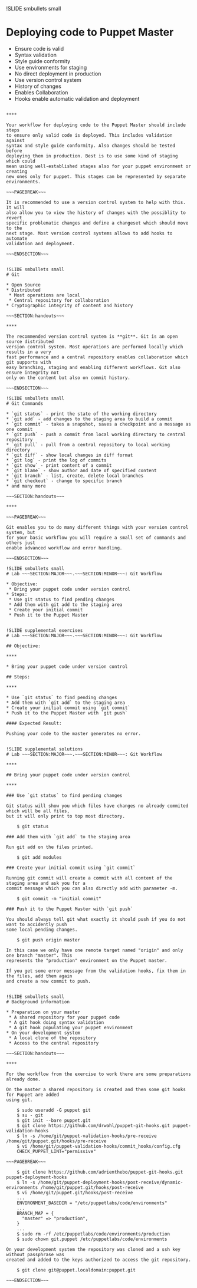!SLIDE smbullets small
# Deploying code to Puppet Master

* Ensure code is valid
 * Syntax validation
 * Style guide conformity
* Use environments for staging
 * No direct deployment in production
* Use version control system
 * History of changes
 * Enables Collaboration 
 * Hooks enable automatic validation and deployment

~~~SECTION:handouts~~~

****

Your workflow for deploying code to the Puppet Master should include steps
to ensure only valid code is deployed. This includes validation against
syntax and style guide conformity. Also changes should be tested before
deploying them in production. Best is to use some kind of staging which could
mean using well-established stages also for your puppet environment or creating
new ones only for puppet. This stages can be represented by separate environments.

~~~PAGEBREAK~~~

It is recommended to use a version control system to help with this. It will
also allow you to view the history of changes with the possiblity to revert
specific problematic changes and define a changeset which should move to the
next stage. Most version control systems allows to add hooks to automate
validation and deployment.

~~~ENDSECTION~~~


!SLIDE smbullets small
# Git

* Open Source
* Distributed
 * Most operations are local
 * Central repository for collaboration
* Cryptographic integrity of content and history

~~~SECTION:handouts~~~

****

The recommended version control system is **git**. Git is an open source distributed
version control system. Most operations are performed locally which results in a very
fast performance and a central repository enables collaboration which git supports with
easy branching, staging and enabling different workflows. Git also ensure integrity not
only on the content but also on commit history.

~~~ENDSECTION~~~

!SLIDE smbullets small
# Git Commands

* `git status` - print the state of the working directory
* `git add` - add changes to the staging area to build a commit
* `git commit` - takes a snapshot, saves a checkpoint and a message as one commit
* `git push` - push a commit from local working directory to central repository
* `git pull` - pull from a central repository to local working directory
* `git diff` - show local changes in diff format
* `git log` - print the log of commits
* `git show` - print content of a commit
* `git blame` - show author and date of specified content
* `git branch` - list, create, delete local branches
* `git checkout` - change to specific branch
* and many more

~~~SECTION:handouts~~~

****

~~~PAGEBREAK~~~

Git enables you to do many different things with your version control system, but
for your basic workflow you will require a small set of commands and others just
enable advanced workflow and error handling.

~~~ENDSECTION~~~

!SLIDE smbullets small
# Lab ~~~SECTION:MAJOR~~~.~~~SECTION:MINOR~~~: Git Workflow

* Objective:
 * Bring your puppet code under version control
* Steps:
 * Use git status to find pending changes
 * Add them with git add to the staging area
 * Create your initial commit
 * Push it to the Puppet Master


!SLIDE supplemental exercises
# Lab ~~~SECTION:MAJOR~~~.~~~SECTION:MINOR~~~: Git Workflow

## Objective:

****

* Bring your puppet code under version control

## Steps:

****

* Use `git status` to find pending changes
* Add them with `git add` to the staging area
* Create your initial commit using `git commit`
* Push it to the Puppet Master with `git push`

#### Expected Result:

Pushing your code to the master generates no error.


!SLIDE supplemental solutions
# Lab ~~~SECTION:MAJOR~~~.~~~SECTION:MINOR~~~: Git Workflow

****

## Bring your puppet code under version control

****

### Use `git status` to find pending changes

Git status will show you which files have changes no already commited which will be all files,
but it will only print to top most directory.

    $ git status

### Add them with `git add` to the staging area

Run git add on the files printed.

    $ git add modules

### Create your initial commit using `git commit`

Running git commit will create a commit with all content of the staging area and ask you for a
commit message which you can also directly add with parameter -m.

    $ git commit -m "initial commit"

### Push it to the Puppet Master with `git push`

You should always tell git what exactly it should push if you do not want to accidently push
some local pending changes.

    $ git push origin master

In this case we only have one remote target named "origin" and only one branch "master". This
represents the "production" environment on the Puppet master.

If you get some error message from the validation hooks, fix them in the files, add them again
and create a new commit to push.


!SLIDE smbullets small
# Background information

* Preparation on your master
 * A shared repository for your puppet code
 * A git hook doing syntax validation
 * A git hook populating your puppet environment
* On your development system
 * A local clone of the repository
 * Access to the central repository

~~~SECTION:handouts~~~

****

For the workflow from the exercise to work there are some preparations already done.

On the master a shared repository is created and then some git hooks for Puppet are added
using git.

    $ sudo useradd -G puppet git
    $ su - git
    $ git init --bare puppet.git
    $ git clone https://github.com/drwahl/puppet-git-hooks.git puppet-validation-hooks
    $ ln -s /home/git/puppet-validation-hooks/pre-receive /home/git/puppet.git/hooks/pre-receive
    $ vi /home/git/puppet-validation-hooks/commit_hooks/config.cfg
    CHECK_PUPPET_LINT="permissive"

~~~PAGEBREAK~~~

    $ git clone https://github.com/adrienthebo/puppet-git-hooks.git puppet-deployment-hooks
    $ ln -s /home/git/puppet-deployment-hooks/post-receive/dynamic-environments /home/git/puppet.git/hooks/post-receive
    $ vi /home/git/puppet.git/hooks/post-receive
    ...
    ENVIRONMENT_BASEDIR = "/etc/puppetlabs/code/environments"
    ...
    BRANCH_MAP = {
      "master" => "production",
    }
    ...
    $ sudo rm -rf /etc/puppetlabs/code/environments/production
    $ sudo chown git.puppet /etc/puppetlabs/code/environments

On your development system the repository was cloned and a ssh key without passphrase was
created and added to the keys authorized to access the git repository.

    $ git clone git@puppet.localdomain:puppet.git

~~~ENDSECTION~~~
